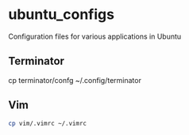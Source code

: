# ubuntu_configs
Configuration files for various applications in Ubuntu

## Terminator

cp terminator/confg ~/.config/terminator

## Vim

```bash
cp vim/.vimrc ~/.vimrc
```
